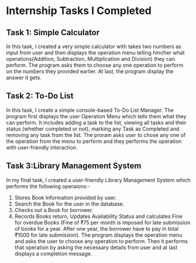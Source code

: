 # Internship Tasks I Completed

## Task 1: Simple Calculator
In this task, I created a very simple calculator with takes two numbers as input from user and then displays the operation menu telling him/her what operations(Addition, Subtraction, Multiplication and Division) they can perform. The program asks them to choose any one operation to perform on the numbers they provided earlier. At last, the program display the answer it gets.

## Task 2: To-Do List
In this task, I create a simple console-based To-Do List Manager. The program first displays the user Operation Menu which tells them what they can perform. It includes adding a task to the list, viewing all tasks and their status (whether completed or not), marking any Task as Completed and removing any task from the list. The proram asks user to chose any one of the operation from the menu to perform and they performs the operation with user-friendly interaction.

## Task 3:Library Management System
In my final task, I created a user-friendly Library Management System which performs the following operaions:-
1. Stores Book Information provided by user.
2. Search the Book for the user in the database.
3. Checks out a Book for borrower.
4. Records Books return, Updates Availability Status and calculates Fine for overdue Books (Fine of ₹75 per month is imposed for late submission of books for a year. After one year, the borrower have to pay in total ₹1000 for late submission).
The program displays the operation menu and asks the user to choose any operation to perform. Then it performs that operation by asking the necessary details from user and at last displays a completion message.